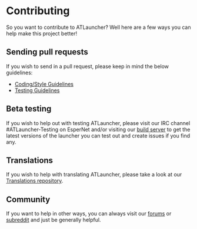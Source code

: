 # Contributing
So you want to contribute to ATLauncher? Well here are a few ways you can help make this project better!

## Sending pull requests
If you wish to send in a pull request, please keep in mind the below guidelines:

- [Coding/Style Guidelines](STYLE.md)
- [Testing Guidelines](TESTING.md)

## Beta testing
If you wish to help out with testing ATLauncher, please visit our IRC channel #ATLauncher-Testing on EsperNet and/or
visiting our [build server](https://build.atlcdn.net) to get the latest versions of the launcher you can test out and
create issues if you find any.

## Translations
If you wish to help with translating ATLauncher, please take a look at our
[Translations repository](https://github.com/ATLauncher/Translations).

## Community
If you want to help in other ways, you can always visit our [forums](https://forums.atlauncher.com) or
[subreddit](http://www.reddit.com/r/ATLauncher) and just be generally helpful.
